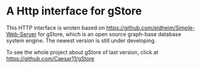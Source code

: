 A Http interface for gStore 
=================

This HTTP interface is wroten based on https://github.com/eidheim/Simple-Web-Server for gStore, which is an open source graph-base database system engine. The newest version is still under developing. 

To see the whole project about gStore of last version, click at https://github.com/Caesar11/gStore


